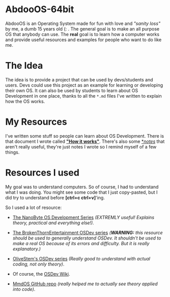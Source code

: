 # AbdooOS-64bit

AbdooOS is an Operating System made for fun with love and *"sanity loss"*
by me, a dumb 15 years old (: . The general goal is to make an all purpose OS that anybody can use.
The **real** goal is to learn how a computer works and provide useful
resources and examples for people who want to do like me.

# The Idea

The idea is to provide a project that can be used by devs/students and users.
Devs could use this project as an example for learning or developing their own OS.
It can also be used by students to learn about OS Development in one place,
thanks to all the `*.md` files I've written to explain how the OS works.

# My Resources

I've written some stuff so people can learn about OS Development.
There is that document I wrote called [**"How it works"**](./docs/how-it-works.md).
There's also some [**notes*](./docs/notes.md) that aren't really useful, they're
just notes I wrote so I remind myself of a few things.

# Resources I used

My goal was to understand computers. So of course, I had to understand what 
I was doing.  You might see some code that I just copy-pasted, but I did 
try to understand before **[ctrl+c ctrl+v]**'ing.

So I used a lot of resource:

-   [The NanoByte OS Development Series](https://www.youtube.com/playlist?list=PLFjM7v6KGMpiH2G-kT781ByCNC_0pKpPN) 
    *(EXTREMLY useful! Explains theory, practical and everything else!).*

-   [The BrokenThornEntertainment OSDev series](http://www.brokenthorn.com/Resources/OSDevIndex.html)
    *(**WARNING:** this resource should be used to generally understand OSDev.*
    *It shouldn't be used to make a real OS because of its errors and difficulty.*
    *But it is really explanatory.)*

-   [OliveStem's OSDev series](https://www.youtube.com/@olivestemlearning)
    *(Really good to understand with actual coding, not only theory)*.

-   Of course, the [OSDev Wiki](https://wiki.osdev.org).

-   [MmdOS GitHub repo](https://github.com/Rostamborn/MmdOS)
    *(really helped me to actually see theory applied into code)*.